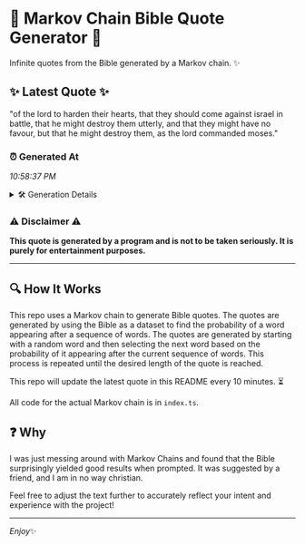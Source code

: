 # 📖 Markov Chain Bible Quote Generator 📖

Infinite quotes from the Bible generated by a Markov chain. ✨

## ✨ Latest Quote ✨
"of the lord to harden their hearts, that they should come against israel in battle, that he might destroy them utterly, and that they might have no favour, but that he might destroy them, as the lord commanded moses."

### ⏰ Generated At
*10:58:37 PM*

<details>
    <summary>🛠️ Generation Details</summary>
    <p>
        <strong>🌱 Seed:</strong> of<br>
        <strong>🔄 Iterations:</strong> 38<br>
        <strong>📜 Context History:</strong><br>[ of ]: the<br>[ of, the ]: lord<br>[ of, the, lord ]: to<br>[ of, the, lord, to ]: harden<br>[ of, the, lord, to, harden ]: their<br>[ of, the, lord, to, harden, their ]: hearts,<br>[ the, lord, to, harden, their, hearts, ]: that<br>[ lord, to, harden, their, hearts,, that ]: they<br>[ to, harden, their, hearts,, that, they ]: should<br>[ harden, their, hearts,, that, they, should ]: come<br>[ their, hearts,, that, they, should, come ]: against<br>[ hearts,, that, they, should, come, against ]: israel<br>[ that, they, should, come, against, israel ]: in<br>[ they, should, come, against, israel, in ]: battle,<br>[ should, come, against, israel, in, battle, ]: that<br>[ come, against, israel, in, battle,, that ]: he<br>[ against, israel, in, battle,, that, he ]: might<br>[ israel, in, battle,, that, he, might ]: destroy<br>[ in, battle,, that, he, might, destroy ]: them<br>[ battle,, that, he, might, destroy, them ]: utterly,<br>[ that, he, might, destroy, them, utterly, ]: and<br>[ he, might, destroy, them, utterly,, and ]: that<br>[ might, destroy, them, utterly,, and, that ]: they<br>[ destroy, them, utterly,, and, that, they ]: might<br>[ them, utterly,, and, that, they, might ]: have<br>[ utterly,, and, that, they, might, have ]: no<br>[ and, that, they, might, have, no ]: favour,<br>[ that, they, might, have, no, favour, ]: but<br>[ they, might, have, no, favour,, but ]: that<br>[ might, have, no, favour,, but, that ]: he<br>[ have, no, favour,, but, that, he ]: might<br>[ no, favour,, but, that, he, might ]: destroy<br>[ favour,, but, that, he, might, destroy ]: them,<br>[ but, that, he, might, destroy, them, ]: as<br>[ that, he, might, destroy, them,, as ]: the<br>[ he, might, destroy, them,, as, the ]: lord<br>[ might, destroy, them,, as, the, lord ]: commanded<br>[ destroy, them,, as, the, lord, commanded ]: moses.<br>
    </p>
</details>

### ⚠️ Disclaimer ⚠️
**This quote is generated by a program and is not to be taken seriously. It is purely for entertainment purposes.**

---

## 🔍 How It Works

This repo uses a Markov chain to generate Bible quotes. The quotes are generated by using the Bible as a dataset to find the probability of a word appearing after a sequence of words. The quotes are generated by starting with a random word and then selecting the next word based on the probability of it appearing after the current sequence of words. This process is repeated until the desired length of the quote is reached.

This repo will update the latest quote in this README every 10 minutes. ⏳

All code for the actual Markov chain is in `index.ts`.

## ❓ Why

I was just messing around with Markov Chains and found that the Bible surprisingly yielded good results when prompted. 
It was suggested by a friend, and I am in no way christian.

Feel free to adjust the text further to accurately reflect your intent and experience with the project!

---

*Enjoy*✨
